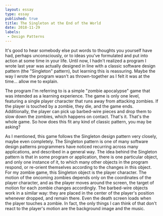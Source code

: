 ```yaml
---
layout: essay
type: essay
published: true
title: The Singleton at the End of the World
date: 2018-11-29
labels:
 - Design Patterns
---
```

It's good to hear somebody else put words to thoughts you yourself have had, perhaps unconsciously, or to ideas you've formulated and put into action at some time in your life. Until now, I hadn't realized a program I wrote last year was actually designed in line with a classic software design pattern (the "Singleton" pattern), but learning this is reassuring. Maybe the way I wrote the program wasn't as thrown-together as I felt it was at the time... allow me to explain.

The program I'm referring to is a simple "zombie apocalypse" game that was intended as a learning experience. The game is only one level, featuring a single player character that runs away from attacking zombies. If the player is touched by a zombie, they die, and the game ends. Additionally, the player can pick up barbed-wire pieces and drop them to slow down the zombies, which happens on contact. That's it. That's the whole game. So how does this fit any kind of classic pattern, you may be asking?

As I mentioned, this game follows the Singleton design pattern very closely, maybe even completely. The Singleton pattern is one of many software design patterns programmers have noticed recurring across many applications, and described in a general way. The idea behind the Singleton pattern is that in some program or application, there is one particular object, and only one instance of it, to which many other objects in the program respond, or re-orient themselves according to the changes in this object. For my zombie game, this Singleton object is the player character. The motion of the oncoming zombies depends only on the coordinates of the player character, and as the player moves around the screen, the target of motion for each zombie changes accordingly. The barbed-wire objects work in a similar way: they are placed in the center of the player's position whenever dropped, and remain there. Even the death screen loads when the player touches a zombie. In fact, the only things I can think of that don't react to the player's motion are the background image and the music.
